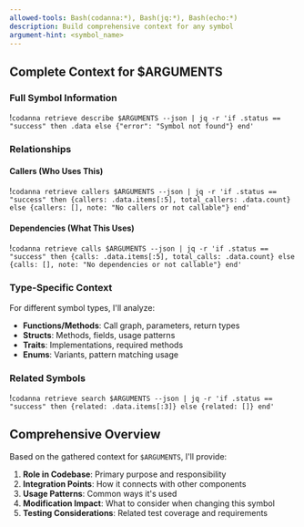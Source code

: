 ```yaml
---
allowed-tools: Bash(codanna:*), Bash(jq:*), Bash(echo:*)
description: Build comprehensive context for any symbol
argument-hint: <symbol_name>
---
```


## Complete Context for $ARGUMENTS

### Full Symbol Information
!`codanna retrieve describe $ARGUMENTS --json | jq -r 'if .status == "success" then .data else {"error": "Symbol not found"} end'`

### Relationships

#### Callers (Who Uses This)
!`codanna retrieve callers $ARGUMENTS --json | jq -r 'if .status == "success" then {callers: .data.items[:5], total_callers: .data.count} else {callers: [], note: "No callers or not callable"} end'`

#### Dependencies (What This Uses)
!`codanna retrieve calls $ARGUMENTS --json | jq -r 'if .status == "success" then {calls: .data.items[:5], total_calls: .data.count} else {calls: [], note: "No dependencies or not callable"} end'`

### Type-Specific Context

For different symbol types, I'll analyze:
- **Functions/Methods**: Call graph, parameters, return types
- **Structs**: Methods, fields, usage patterns
- **Traits**: Implementations, required methods
- **Enums**: Variants, pattern matching usage

### Related Symbols
!`codanna retrieve search $ARGUMENTS --json | jq -r 'if .status == "success" then {related: .data.items[:3]} else {related: []} end'`

## Comprehensive Overview

Based on the gathered context for `$ARGUMENTS`, I'll provide:
1. **Role in Codebase**: Primary purpose and responsibility
2. **Integration Points**: How it connects with other components
3. **Usage Patterns**: Common ways it's used
4. **Modification Impact**: What to consider when changing this symbol
5. **Testing Considerations**: Related test coverage and requirements